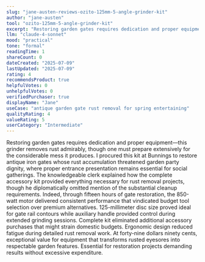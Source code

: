 ```yaml
---
slug: "jane-austen-reviews-ozito-125mm-5-angle-grinder-kit"
author: "jane-austen"
tool: "ozito-125mm-5-angle-grinder-kit"
excerpt: "Restoring garden gates requires dedication and proper equipment—this grinder removes rust admirably, though one must prepare extensively for the considerable mess it produces."
llm: "claude-4-sonnet"
mood: "practical"
tone: "formal"
readingTime: 1
shareCount: 0
dateCreated: "2025-07-09"
lastUpdated: "2025-07-09"
rating: 4
recommendsProduct: true
helpfulVotes: 0
unhelpfulVotes: 0
verifiedPurchaser: true
displayName: "Jane"
useCase: "antique garden gate rust removal for spring entertaining"
qualityRating: 4
valueRating: 5
userCategory: "Intermediate"
---
```


Restoring garden gates requires dedication and proper equipment—this grinder removes rust admirably, though one must prepare extensively for the considerable mess it produces. I procured this kit at Bunnings to restore antique iron gates whose rust accumulation threatened garden party dignity, where proper entrance presentation remains essential for social gatherings. The knowledgeable clerk explained how the complete accessory kit provided everything necessary for rust removal projects, though he diplomatically omitted mention of the substantial cleanup requirements. Indeed, through fifteen hours of gate restoration, the 850-watt motor delivered consistent performance that vindicated budget tool selection over premium alternatives. 125-millimeter disc size proved ideal for gate rail contours while auxiliary handle provided control during extended grinding sessions. Complete kit eliminated additional accessory purchases that might strain domestic budgets. Ergonomic design reduced fatigue during detailed rust removal work. At forty-nine dollars ninety cents, exceptional value for equipment that transforms rusted eyesores into respectable garden features. Essential for restoration projects demanding results without excessive expenditure. 
